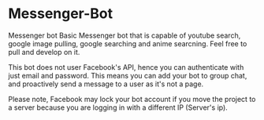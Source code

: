 # Messenger-Bot
Messenger bot
Basic Messenger bot that is capable of youtube search, google image pulling, google searching and anime searcning. Feel free to pull and develop on it.

This bot does not user Facebook's API, hence you can authenticate with just email and password. This means you can add your bot to group chat, and proactively send a message to a user as it's not a page.

Please note, Facebook may lock your bot account if you move the project to a server because you are logging in with a different IP (Server's ip).
